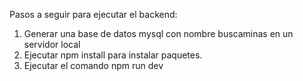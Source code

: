 Pasos a seguir para ejecutar el backend:

1) Generar una base de datos mysql con nombre buscaminas en un servidor local
2) Ejecutar npm install para instalar paquetes.
3) Ejecutar el comando npm run dev
